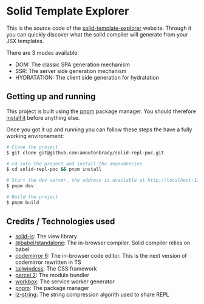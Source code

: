 # Solid Template Explorer

This is the source code of the [solid-template-explorer](https://solid-template-explorer.netlify.app) website.
Through it you can quickly discover what the solid compiler will generate from your JSX templates.

There are 3 modes available:

- DOM: The classic SPA generation mechanism
- SSR: The server side generation mechanism
- HYDRATATION: The client side generation for hydratation

## Getting up and running

This project is built using the [pnpm](https://pnpm.js.org/) package manager.
You should therefore [install it](https://pnpm.js.org/en/installation) before anything else.

Once you got it up and running you can follow these steps the have a fully working environement:

```bash
# Clone the project
$ git clone git@github.com:amoutonbrady/solid-repl-poc.git

# cd into the project and install the dependencies
$ cd solid-repl-poc && pnpm install

# Start the dev server, the address is available at http://localhost:1234
$ pnpm dev

# Build the project
$ pnpm build
```

## Credits / Technologies used

- [solid-js](https://github.com/ryansolid/solid/): The view library
- [@babel/standalone](https://babeljs.io/docs/en/babel-standalone): The in-browser compiler. Solid compiler relies on babel
- [codemirror 6](https://codemirror.net/6/): The in-browser code editor. This is the next version of codemirror rewritten in TS
- [tailwindcss](https://tailwindcss.com/): The CSS framework
- [parcel 2](https://v2.parceljs.org/): The module bundler
- [workbox](https://developers.google.com/web/tools/workbox): The service worker generator
- [pnpm](https://pnpm.js.org/): The package manager
- [lz-string](https://github.com/pieroxy/lz-string): The string compression algorith used to share REPL
